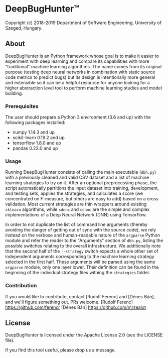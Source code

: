 # DeepBugHunter™

Copyright (c) 2018-2019 Department of Software Engineering, University of Szeged, Hungary.


## About

DeepBugHunter is an Python framework whose goal is to make it easier to experiment with deep learning and compare its capabilities with more "traditional" machine learning algorithms. The name comes from its original purpose (testing deep neural networks in combination with static source code metrics to predict bugs) but its design is intentionally more general and extensible so it can be a helpful resource for anyone looking for a higher abstraction level tool to perform machine learning studies and model building.


### Prerequisites

The user should prepare a Python 3 environment (3.6 and up) with the following packages installed:

- numpy 1.14.3 and up
- scikit-learn 0.19.2 and up
- tensorflow 1.8.0 and up
- pandas 0.22.0 and up


### Usage

Running DeepBugHunter consists of calling the main executable (`dbh.py`) with a previously cleaned and valid CSV dataset and a list of machine learning strategies to try on it. After an optional preprocessing phase, the script automatically partitions the input dataset into training, development, and testing sets, applies the strategies, and calculates a score (we concentrated on F-measure, but others are easy to add) based on a cross validation. Most current strategies are thin wrappers around existing `sklearn` algorithms, while `sdnnc` and `cdnnc` are the simple and complex implementations of a Deep Neural Network (DNN) using Tensorflow.

In order to not duplicate the list of command line arguments (thereby avoiding the danger of getting out of sync with the source code), we rely instead on the verbose and human-readable nature of the `argparse` Python module and refer the reader to the "Arguments" section of `dbh.py`, listing the possible switches relating to the overall infrastructure.
We additionally note that the second half of the `--strategy` switch expects a whole other set of independent arguments corresponding to the machine learning strategy selected in the first half. These arguments will be parsed using the same `argparse` module, only one layer lower. Their definition can be found in the beginning of the individual strategy files withing the `strategies` folder.


### Contribution

If you would like to contribute, contact [Rudolf Ferenc] and [Dénes Bán], and we'll figure something out. PRs welcome.
[Rudolf Ferenc] https://github.com/ferencr
[Dénes Bán] https://github.com/mrzealot


## License

DeepBugHunter is licensed under the Apache License 2.0 (see the LICENSE file).

If you find this tool useful, please drop us a message.
